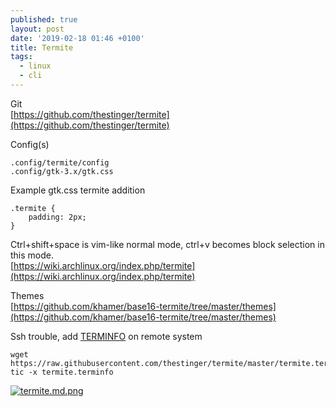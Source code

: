 ```yaml
---
published: true
layout: post
date: '2019-02-18 01:46 +0100'
title: Termite
tags:
  - linux
  - cli
---
```

Git  
[https://github.com/thestinger/termite](https://github.com/thestinger/termite)

Config(s)  

    .config/termite/config
    .config/gtk-3.x/gtk.css
    
Example gtk.css termite addition
    
    .termite {
        padding: 2px;
    }

Ctrl+shift+space is vim-like normal mode, ctrl+v becomes block selection in this mode.  
[https://wiki.archlinux.org/index.php/termite](https://wiki.archlinux.org/index.php/termite)  

Themes  
[https://github.com/khamer/base16-termite/tree/master/themes](https://github.com/khamer/base16-termite/tree/master/themes)

Ssh trouble, add [TERMINFO](https://github.com/thestinger/termite#terminfo) on remote system  

    wget https://raw.githubusercontent.com/thestinger/termite/master/termite.terminfo
    tic -x termite.terminfo

[![termite.md.png](https://cdn.scrot.moe/images/2019/02/18/termite.md.png)](https://scrot.moe/image/aDCEy)
